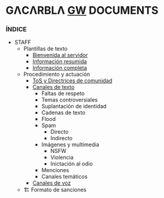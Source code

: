 # GΛCΛRBLΛ [GW](https://discord.gg/gatitos) DOCUMENTS
### ÍNDICE
- STAFF
  - Plantillas de texto
    - [Bienvenida al servidor](https://github.com/gacarbla/documents/tree/main/Plantillas#bienvenida-al-servidor)
    - [Información resumida](https://github.com/gacarbla/documents/tree/main/Plantillas#informaci%C3%B3n-resumida)
    - [Información completa](https://github.com/gacarbla/documents/tree/main/Plantillas#informaci%C3%B3n-completa)
  - Procedimiento y actuación
    - [ToS y Directrices de comunidad](https://github.com/gacarbla/documents/blob/main/Actuaci%C3%B3n/ToS&CD/README.md)
    - [Canales de texto](https://github.com/gacarbla/documents/blob/main/Actuaci%C3%B3n/TextCH/README.md)
      - Faltas de respeto
      - Temas controversiales
      - Suplantación de identidad
      - Cadenas de texto
      - Flood
      - Spam
        - Directo
        - Indirecto
      - Imágenes y multimedia
        - NSFW
        - Violencia
        - Inictación al odio
      - Menciones
      - Canales temáticos
    - [Canales de voz](https://github.com/gacarbla/documents/blob/main/Actuaci%C3%B3n/VoiceCH/README.md)
  - 🏗️ Formato de sanciones
